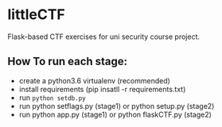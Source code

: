 # littleCTF
Flask-based CTF exercises for uni security course project.

## How To run each stage:
- create a python3.6 virtualenv (recommended)
- install requirements (pip insatll -r requirements.txt)
- run ```python setdb.py```
- run python setflags.py (stage1) or python setup.py (stage2)
- run python app.py (stage1) or python flaskCTF.py (stage2)
